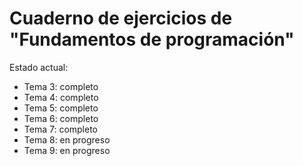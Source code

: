 # Cuaderno de ejercicios de "Fundamentos de programación"

Estado actual:
- Tema 3: completo
- Tema 4: completo
- Tema 5: completo
- Tema 6: completo
- Tema 7: completo
- Tema 8: en progreso
- Tema 9: en progreso
